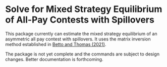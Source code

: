 # Solve for Mixed Strategy Equilibrium of All-Pay Contests with Spillovers

This package currently can estimate the mixed strategy equilibrium of an asymmetric all pay contest with spillovers. It uses the matrix inversion method established in [Betto and Thomas (2021)](https://mattwthomas.com/papers/asymmetric-all-pay-contests-with-spillovers/).

The package is not yet complete and the commands are subject to design changes. Better documentation is forthcoming.
